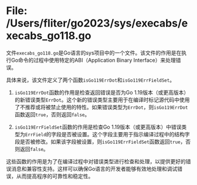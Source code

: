 # File: /Users/fliter/go2023/sys/execabs/execabs_go118.go

文件`execabs_go118.go`是Go语言的sys项目中的一个文件。该文件的作用是在执行Go命令的过程中使用特定的ABI（Application Binary Interface）来处理错误。

具体来说，该文件定义了两个函数`isGo119ErrDot`和`isGo119ErrFieldSet`。

1. `isGo119ErrDot`函数的作用是检查返回错误是否为Go 1.19版本（或更高版本）的新错误类型`ErrDot`。这个新的错误类型主要用于在编译时标记源代码中使用了不推荐或将被禁止使用的特性。如果错误类型为`ErrDot`，则`isGo119ErrDot`函数返回`true`，否则返回`false`。

2. `isGo119ErrFieldSet`函数的作用是检查Go 1.19版本（或更高版本）中错误类型为`ErrField`的字段是否被设置。这个字段主要用于指示编译过程中的结构字段是否被修改。如果该字段被设置，则`isGo119ErrFieldSet`函数返回`true`，否则返回`false`。

这些函数的作用是为了在编译过程中对错误类型进行检查和处理，以提供更好的错误消息和兼容性支持。这样可以确保Go语言的开发者能够有效地处理和调试错误，从而提高程序的可靠性和稳定性。

